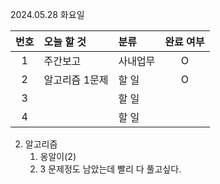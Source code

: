 2024.05.28 화요일

| 번호 | 오늘 할 것     | 분류     | 완료 여부 |
| :--: | :------------- | :------- | :-------: |
|  1   | 주간보고       | 사내업무 |     O     |
|  2   | 알고리즘 1문제 | 할 일    |     O     |
|  3   |                | 할 일    |           |
|  4   |                | 할 일    |           |

2. 알고리즘
   1. 옹알이(2)
   4. 3 문제정도 남았는데 빨리 다 풀고싶다.
   
   
   

